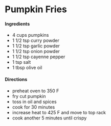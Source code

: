 # Pumpkin Fries

#### Ingredients

 - 4 cups pumpkins
 - 1 1/2 tsp curry powder
 - 1 1/2 tsp garlic powder
 - 1 1/2 tsp onion powder
 - 1 1/2 tsp cayenne pepper
 - 1 tsp salt
 - 1 tbsp olive oil

 #### Directions

 - preheat oven to 350 F
 - fry cut pumpkin
 - toss in oil and spices
 - cook for 30 minutes
 - increase heat to 425 F and move to top rack
 - cook another 5 minutes until crispy